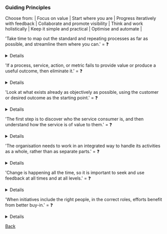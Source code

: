 ### Guiding Principles

Choose from: | Focus on value | Start where you are | Progress iteratively with feedback | Collaborate and promote visibility | Think and work holistically | Keep it simple and practical | Optimise and automate |

'Take time to map out the standard and repeating processes as far as possible, and streamline them where you can.' = &#10067;
<details>
'Take time to map out the standard and repeating processes as far as possible, and streamline them where you can.' =  <b>Optimise and Automate</b>
</details>

'If a process, service, action, or metric fails to provide value or produce a useful outcome, then eliminate it.' = &#10067;
<details>
'If a process, service, action, or metric fails to provide value or produce a useful outcome, then eliminate it.' = <b>Keep it Simple and Practical</b>
</details>

'Look at what exists already as objectively as possible, using the customer or desired outcome as the starting point.' = &#10067;
<details>
'Look at what exists already as objectively as possible, using the customer or desired outcome as the starting point.' = <b>Start Where You Are</b>
</details>

'The first step is to discover who the service consumer is, and then understand how the service is of value to them.' = &#10067;
<details>
'The first step is to discover who the service consumer is, and then understand how the service is of value to them.' = <b>Focus on Value</b>
</details>

'The organisation needs to work in an integrated way to handle its activities as a whole, rather than as separate parts.' = &#10067;
<details>
'The organisation needs to work in an integrated way to handle its activities as a whole, rather than as separate parts.' = <b>Think and Work Holistically</b>
</details>

'Change is happening all the time, so it is important to seek and use feedback at all times and at all levels.' = &#10067;
<details>
'Change is happening all the time, so it is important to seek and use feedback at all times and at all levels.' = <b>Progress Iteratively with Feedback</b>
</details>

'When initiatives include the right people, in the correct roles, efforts benefit from better buy-in.' = &#10067;
<details>
'When initiatives include the right people, in the correct roles, efforts benefit from better buy-in.' = <b>Collaborate and Promote Visibility</b>
</details>

[Back](README.md)
